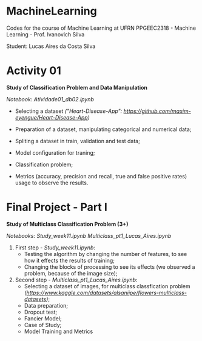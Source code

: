 # MachineLearning
Codes for the course of Machine Learning at UFRN
PPGEEC2318 - Machine Learning - Prof. Ivanovich Silva

Student: Lucas Aires da Costa Silva

# Activity 01
**Study of Classification Problem and Data Manipulation**

*Notebook: Atividade01_db02.ipynb* 

  + Selecting a dataset *("Heart-Disease-App": https://github.com/maxim-eyengue/Heart-Disease-App)*
  
  + Preparation of a dataset, manipulating categorical and numerical data;
  
  + Spliting a dataset in train, validation and test data;

  + Model configuration for traning;
  
  + Classification problem;
  
  + Metrics (accuracy, precision and recall, true and false positive rates) usage to observe the results.

# Final Project - Part I
**Study of Multiclass Classification Problem (3+)**

*Notebooks:*
  *Study_week11.ipynb*
  *Multiclass_pt1_Lucas_Aires.ipynb*

  1) First step - *Study_week11.ipynb*:
     + Testing the algorithm by changing the number of features, to see how it effects the results of training;
     + Changing the blocks of processing to see its effects (we observed a problem, because of the image size);
  2) Second step - *Multiclass_pt1_Lucas_Aires.ipynb*:
     + Selecting a dataset of images, for multiclass classfication problem *(https://www.kaggle.com/datasets/alsaniipe/flowers-multiclass-datasets)*;
     + Data preparation;
     + Dropout test;
     + Fancier Model;
     + Case of Study;
     + Model Training and Metrics
